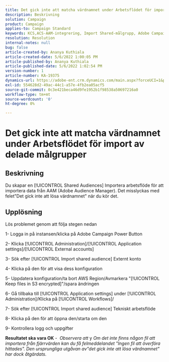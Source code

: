 ```yaml
---
title: Det gick inte att matcha värdnamnet under Arbetsflödet för import av delade målgrupper
description: Beskrivning
solution: Campaign
product: Campaign
applies-to: Campaign Standard
keywords: KCS,ACS-AAM-integrering, Import Shared-målgrupp, Adobe Campaign Standard,
resolution: Resolution
internal-notes: null
bug: false
article-created-by: Ananya Kuthiala
article-created-date: 5/6/2022 1:00:05 PM
article-published-by: Ananya Kuthiala
article-published-date: 5/6/2022 1:02:54 PM
version-number: 1
article-number: KA-19375
dynamics-url: https://adobe-ent.crm.dynamics.com/main.aspx?forceUCI=1&pagetype=entityrecord&etn=knowledgearticle&id=008d7170-3ccd-ec11-a7b5-0022480b639b
exl-id: 554628d2-49ac-44c1-a57e-4fb2ea05acf5
source-git-commit: 0c3e421beca46d9fe1952b1f98538a50697216a0
workflow-type: tm+mt
source-wordcount: '0'
ht-degree: 0%

---
```


# Det gick inte att matcha värdnamnet under Arbetsflödet för import av delade målgrupper

## Beskrivning

Du skapar en [!UICONTROL Shared Audiences] Importera arbetsflöde för att importera data från AAM (Adobe Audience Manager). Det misslyckas med felet&quot;Det gick inte att lösa värdnamnet&quot; när du kör det. 

## Upplösning


Lös problemet genom att följa stegen nedan

1- Logga in på instansen/klicka på Adobe Campaign Power Button

2- Klicka [!UICONTROL Administration]/[!UICONTROL Application settings]/[!UICONTROL External accounts]

3- Sök efter [!UICONTROL Import shared audience] Externt konto

4- Klicka på den för att visa dess konfiguration

5- Uppdatera konfiguration/ta bort AWS Region/Avmarkera &quot;[!UICONTROL Keep files in S3 encrypted]&quot;/spara ändringen

6- Gå tillbaka till [!UICONTROL Application settings] under [!UICONTROL Administration]/Klicka på [!UICONTROL Workflows]/

7- Sök efter [!UICONTROL Import shared audience] Tekniskt arbetsflöde

8- Klicka på den för att öppna den/starta om den

9- Kontrollera logg och uppgifter

<b>Resultatet ska vara OK</b> -  *Observera att* y *Om det inte finns någon fil att importera från fjärrvärden kan du få felmeddelandet &quot;Ingen fil att överföra hittades&quot;. Den ursprungliga utgåvan av&quot;det gick inte att lösa värdnamnet&quot; har dock åtgärdats.*
